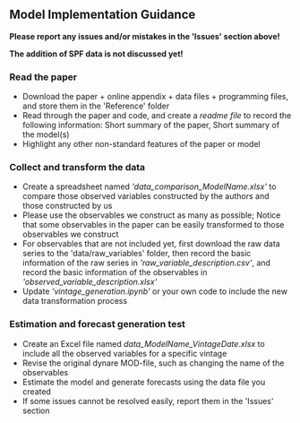 ## Model Implementation Guidance

**Please report any issues and/or mistakes in the 'Issues' section above!**

**The addition of SPF data is not discussed yet!**

### Read the paper

- Download the paper + online appendix + data files + programming files, and store them in the 'Reference' folder
- Read through the paper and code, and create a *readme file* to record the following information: Short summary of the paper, Short summary of the model(s)
- Highlight any other non-standard features of the paper or model

### Collect and transform the data

- Create a spreadsheet named *'data_comparison_ModelName.xlsx'* to compare those observed variables constructed by the authors and those constructed by us
- Please use the observables we construct as many as possible; Notice that some observables in the paper can be easily transformed to those observables we construct
- For observables that are not included yet, first download the raw data series to the 'data/raw_variables' folder, then record the basic information of the raw series in *'raw_variable_description.csv'*, and record the basic information of the observables in *'observed_variable_description.xlsx'*
- Update *'vintage_generation.ipynb'* or your own code to include the new data transformation process

### Estimation and forecast generation test

- Create an Excel file named *data_ModelName_VintageDate.xlsx* to include all the observed variables for a specific vintage
- Revise the original dynare MOD-file, such as changing the name of the observables
- Estimate the model and generate forecasts using the data file you created
- If some issues cannot be resolved easily, report them in the 'Issues' section
